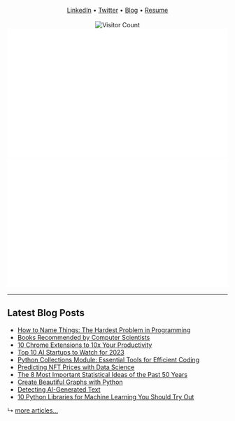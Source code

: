 <p align="center">
	<a href=https://www.linkedin.com/in/benedictneo />LinkedIn</a> • 
	<a href=https://twitter.com/benthecoder1 />Twitter</a> • 
	<a href=https://benedictxneo.medium.com />Blog</a> • 
	<a href=https://benthecoder.github.io/resume/Benedict_Neo_Resume.pdf />Resume</a>
	<br>
	<br>
	<img src="https://profile-counter.glitch.me/{benthecoder}/count.svg" alt="Visitor Count" />
	<br>
	<img src="https://github.com/benthecoder/stats/blob/generated/overview-dark.svg"/>
	<br>
	<img src="https://github.com/benthecoder/stats/blob/generated/languages-dark.svg"/>
</p>

---
<!-- 
 -->
<!--  source: https://github.com/jstrieb/github-stats  -->

<!-- 
## 📚 Books I want to read for 2022 

- [ISLR](https://hastie.su.domains/ISLR2/ISLRv2_website.pdf)
- [Forecasting: Principles and Practice (3rd ed)](https://otexts.com/fpp3/)
- [Data Science for Business](https://book.akij.net/eBooks/2018/May/5aef50939a868/Data_Science_for_Bus.pdf)
- [100 page ml](http://ema.cri-info.cm/wp-content/uploads/2019/07/2019BurkovTheHundred-pageMachineLearning.pdf)
- [Designing Data-Intensive Applications](https://tinyurl.com/yee77mtv)
- [Math for Machine Learning](https://www.tinyurl.com/math4ml)
- [Deep Learning with PyTorch](https://pytorch.org/assets/deep-learning/Deep-Learning-with-PyTorch.pdf)
- [Interpretable Machine Learning](https://christophm.github.io/interpretable-ml-book/)
- [Tidy Modeling with R](https://www.tmwr.org/)
- [R4ds](https://r4ds.had.co.nz/) -->


## Latest Blog Posts

<!-- BLOG-POST-LIST:START -->
- [How to Name Things: The Hardest Problem in Programming](https://medium.com/geekculture/how-to-name-things-the-hardest-problem-in-programming-25cd8b37c056?source=rss-9a24cc840494------2)
- [Books Recommended by Computer Scientists](https://medium.com/bitgrit-data-science-publication/books-recommended-by-computer-scientists-89d72f206455?source=rss-9a24cc840494------2)
- [10 Chrome Extensions to 10x Your Productivity](https://medium.com/swlh/10-chrome-extensions-to-10x-your-productivity-859919d185cf?source=rss-9a24cc840494------2)
- [Top 10 AI Startups to Watch for 2023](https://medium.com/bitgrit-data-science-publication/top-10-ai-startups-to-watch-for-2023-b72226a655f0?source=rss-9a24cc840494------2)
- [Python Collections Module: Essential Tools for Efficient Coding](https://betterprogramming.pub/python-collections-module-essential-tools-for-efficient-coding-436d420a6f8a?source=rss-9a24cc840494------2)
- [Predicting NFT Prices with Data Science](https://medium.datadriveninvestor.com/predicting-nft-prices-with-data-science-1d510b85804b?source=rss-9a24cc840494------2)
- [The 8 Most Important Statistical Ideas of the Past 50 Years](https://medium.com/bitgrit-data-science-publication/the-8-most-important-statistical-ideas-of-the-past-50-years-11220e46736f?source=rss-9a24cc840494------2)
- [Create Beautiful Graphs with Python](https://medium.com/geekculture/create-beautiful-graphs-with-python-4235f50b2adb?source=rss-9a24cc840494------2)
- [Detecting AI-Generated Text](https://medium.com/swlh/detecting-ai-generated-text-b56b3e8ca730?source=rss-9a24cc840494------2)
- [10 Python Libraries for Machine Learning You Should Try Out](https://medium.com/bitgrit-data-science-publication/10-python-libraries-for-machine-learning-you-should-try-out-f24cca774def?source=rss-9a24cc840494------2)
<!-- BLOG-POST-LIST:END -->

↳ [more articles...](https://benedictxneo.medium.com/)



